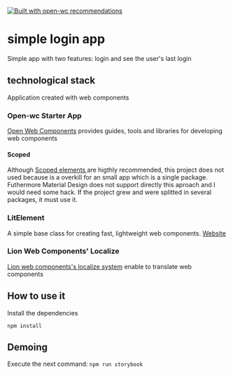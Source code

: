[![Built with open-wc recommendations](https://img.shields.io/badge/built%20with-open--wc-blue.svg)](https://github.com/open-wc)

# simple login app
Simple app with two features: login and see the user's last login

## technological stack
Application created with web components

### Open-wc Starter App
[Open Web Components](https://open-wc.org/) provides guides, tools and libraries for developing web components

#### Scoped
Although [Scoped elements
](https://github.com/open-wc/open-wc/tree/master/packages/scoped-elements) are higthly recommended,  this project does not used because is a overkill for an small app which is a single package. Futhermore Material Design does not support directly this aproach and I would need some hack. If the project grew and were splitted in several packages, it must use it.

### LitElement

A simple base class for creating fast, lightweight web components. [Website](https://lit-element.polymer-project.org/)

### Lion Web Components' Localize 

[Lion web components's localize system](https://lion-web-components.netlify.app/?path=/docs/localize-intro--page) enable to translate web components

## How to use it

Install the dependencies

`npm install`

## Demoing

Execute the next command:
`npm run storybook`
